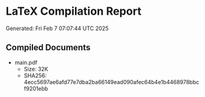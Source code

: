 # LaTeX Compilation Report
Generated: Fri Feb  7 07:07:44 UTC 2025
## Compiled Documents
- main.pdf
  - Size: 32K
  - SHA256: 4ecc5697ae6afd77e7dba2ba66149ead090afec64b4e1b4468978bbcf9201ebb

